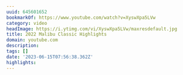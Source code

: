 ```yaml
---
uuid: 645601652
bookmarkOf: https://www.youtube.com/watch?v=XyswXpa5LVw
category: video
headImage: https://i.ytimg.com/vi/XyswXpa5LVw/maxresdefault.jpg
title: 2022 Malibu Classic Highlights
domain: youtube.com
description: 
tags: []
date: '2023-06-15T07:56:38.362Z'
highlights: 
---
```




